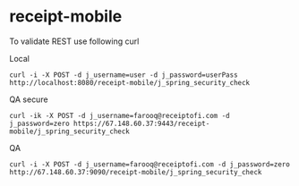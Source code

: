 receipt-mobile
==============

To validate REST use following curl

Local

	curl -i -X POST -d j_username=user -d j_password=userPass http://localhost:8080/receipt-mobile/j_spring_security_check

QA secure

    curl -ik -X POST -d j_username=farooq@receiptofi.com -d j_password=zero https://67.148.60.37:9443/receipt-mobile/j_spring_security_check


QA

    curl -i -X POST -d j_username=farooq@receiptofi.com -d j_password=zero http://67.148.60.37:9090/receipt-mobile/j_spring_security_check

